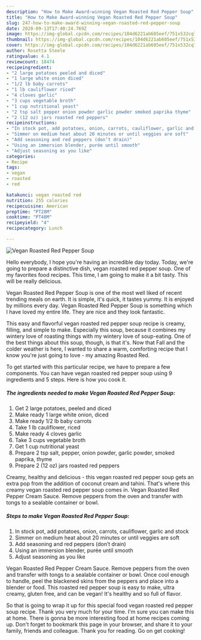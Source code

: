 ```yaml
---
description: "How to Make Award-winning Vegan Roasted Red Pepper Soup"
title: "How to Make Award-winning Vegan Roasted Red Pepper Soup"
slug: 247-how-to-make-award-winning-vegan-roasted-red-pepper-soup
date: 2020-09-13T17:40:24.769Z
image: https://img-global.cpcdn.com/recipes/104d6221ab605eef/751x532cq70/vegan-roasted-red-pepper-soup-recipe-main-photo.jpg
thumbnail: https://img-global.cpcdn.com/recipes/104d6221ab605eef/751x532cq70/vegan-roasted-red-pepper-soup-recipe-main-photo.jpg
cover: https://img-global.cpcdn.com/recipes/104d6221ab605eef/751x532cq70/vegan-roasted-red-pepper-soup-recipe-main-photo.jpg
author: Rosetta Steele
ratingvalue: 4.1
reviewcount: 18474
recipeingredient:
- "2 large potatoes peeled and diced"
- "1 large white onion diced"
- "1/2 lb baby carrots"
- "1 lb cauliflower riced"
- "4 cloves garlic"
- "3 cups vegetable broth"
- "1 cup nutritional yeast"
- "2 tsp salt pepper onion powder garlic powder smoked paprika thyme"
- "2 (12 oz) jars roasted red peppers"
recipeinstructions:
- "In stock pot, add potatoes, onion, carrots, cauliflower, garlic and stock"
- "Simmer on medium heat about 20 minutes or until veggies are soft"
- "Add seasoning and red peppers (don’t drain)"
- "Using an immersion blender, purée until smooth"
- "Adjust seasoning as you like"
categories:
- Recipe
tags:
- vegan
- roasted
- red

katakunci: vegan roasted red 
nutrition: 255 calories
recipecuisine: American
preptime: "PT28M"
cooktime: "PT48M"
recipeyield: "4"
recipecategory: Lunch

---
```



![Vegan Roasted Red Pepper Soup](https://img-global.cpcdn.com/recipes/104d6221ab605eef/751x532cq70/vegan-roasted-red-pepper-soup-recipe-main-photo.jpg)

Hello everybody, I hope you're having an incredible day today. Today, we're going to prepare a distinctive dish, vegan roasted red pepper soup. One of my favorites food recipes. This time, I am going to make it a bit tasty. This will be really delicious.

Vegan Roasted Red Pepper Soup is one of the most well liked of recent trending meals on earth. It is simple, it's quick, it tastes yummy. It is enjoyed by millions every day. Vegan Roasted Red Pepper Soup is something which I have loved my entire life. They are nice and they look fantastic.

This easy and flavorful vegan roasted red pepper soup recipe is creamy, filling, and simple to make. Especially this soup, because it combines my wintery love of roasting things with my wintery love of soup-eating. One of the best things about this soup, though, is that it&#39;s. Now that Fall and the colder weather is here, I wanted to share a warm, comforting recipe that I know you&#39;re just going to love - my amazing Roasted Red.


To get started with this particular recipe, we have to prepare a few components. You can have vegan roasted red pepper soup using 9 ingredients and 5 steps. Here is how you cook it.

<!--inarticleads1-->

##### The ingredients needed to make Vegan Roasted Red Pepper Soup:

1. Get 2 large potatoes, peeled and diced
1. Make ready 1 large white onion, diced
1. Make ready 1/2 lb baby carrots
1. Take 1 lb cauliflower, riced
1. Make ready 4 cloves garlic
1. Take 3 cups vegetable broth
1. Get 1 cup nutritional yeast
1. Prepare 2 tsp salt, pepper, onion powder, garlic powder, smoked paprika, thyme
1. Prepare 2 (12 oz) jars roasted red peppers


Creamy, healthy and delicious - this vegan roasted red pepper soup gets an extra pop from the addition of coconut cream and tahini. That&#39;s where this creamy vegan roasted red pepper soup comes in. Vegan Roasted Red Pepper Cream Sauce. Remove peppers from the oven and transfer with tongs to a sealable container or bowl. 

<!--inarticleads2-->

##### Steps to make Vegan Roasted Red Pepper Soup:

1. In stock pot, add potatoes, onion, carrots, cauliflower, garlic and stock
1. Simmer on medium heat about 20 minutes or until veggies are soft
1. Add seasoning and red peppers (don’t drain)
1. Using an immersion blender, purée until smooth
1. Adjust seasoning as you like


Vegan Roasted Red Pepper Cream Sauce. Remove peppers from the oven and transfer with tongs to a sealable container or bowl. Once cool enough to handle, peel the blackened skins from the peppers and place into a blender or food. This roasted red pepper soup is easy to make, ultra creamy, gluten free, and can be vegan! It&#39;s healthy and so full of flavor. 

So that is going to wrap it up for this special food vegan roasted red pepper soup recipe. Thank you very much for your time. I'm sure you can make this at home. There is gonna be more interesting food at home recipes coming up. Don't forget to bookmark this page in your browser, and share it to your family, friends and colleague. Thank you for reading. Go on get cooking!
